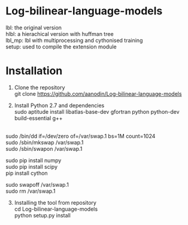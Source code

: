 Log-bilinear-language-models
============================
lbl: the original version <br>
hlbl: a hierachical version with huffman tree <br>
lbl_mp: lbl with multiprocessing and cythonised training  <br>
setup: used to compile the extension module <br>

Installation
============================
1. Clone the repository <br>
git clone https://github.com/aanodin/Log-bilinear-language-models <br>

2. Install Python 2.7 and dependencies <br>
sudo aptitude install libatlas-base-dev gfortran python python-dev build-essential g++ <br> <br>

sudo /bin/dd if=/dev/zero of=/var/swap.1 bs=1M count=1024<br>
sudo /sbin/mkswap /var/swap.1<br>
sudo /sbin/swapon /var/swap.1<br>

sudo pip install numpy<br>
sudo pip install scipy<br>
pip install cython<br>

sudo swapoff /var/swap.1<br>
sudo rm /var/swap.1<br>

3. Installing the tool from repository<br>
cd Log-bilinear-language-models<br>
python setup.py install<br>


